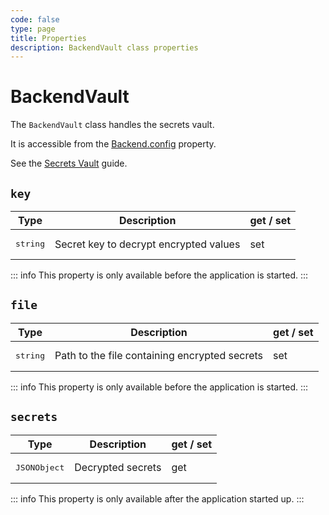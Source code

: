 ```yaml
---
code: false
type: page
title: Properties
description: BackendVault class properties
---
```


# BackendVault

<SinceBadge version="2.8.0" />
<CustomBadge type="error" text="Experimental: non-backward compatible changes or removal may occur in any future release."/>

The `BackendVault` class handles the secrets vault.  

It is accessible from the [Backend.config](/core/2/framework/classes/backend/properties#config) property.

See the [Secrets Vault](/core/2/guides/advanced/secrets-vault) guide.

## `key`

| Type                  | Description       | get / set |
|-----------------------|-------------------|-----------|
| <pre>string</pre> | Secret key to decrypt encrypted values | set |

::: info
This property is only available before the application is started.
:::

## `file`

| Type                  | Description       | get / set |
|-----------------------|-------------------|-----------|
| <pre>string</pre> | Path to the file containing encrypted secrets | set |

::: info
This property is only available before the application is started.
:::

## `secrets`

| Type                  | Description       | get / set |
|-----------------------|-------------------|-----------|
| <pre>JSONObject</pre> | Decrypted secrets | get       |

::: info
This property is only available after the application started up.
:::
